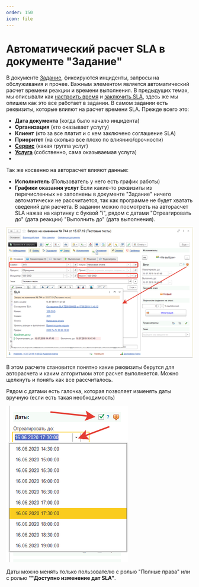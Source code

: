 ```yaml
---
order: 150
icon: file
---
```


# Автоматический расчет SLA в документе "Задание"

В документе [Задание](https://softonit.ru/FAQ/courses/?COURSE_ID=1&CHAPTER_ID=025), фиксируются инциденты, запросы на обслуживания и прочее. Важным элементом является автоматический расчет времени реакции и времени выполнения.
В предыдущих темах, мы описывали как [настроить время](https://softonit.ru/FAQ/courses/?COURSE_ID=1&LESSON_ID=564) и [заключить SLA](https://softonit.ru/FAQ/courses/?COURSE_ID=1&LESSON_ID=33), здесь же мы опишем как это все работает в задании.
В самом задании есть реквизиты, которые влияют на расчет времени SLA. Прежде всего это:  
* **Дата документа** (когда было начало инцидента)
* **Организация** (кто оказывает услугу)
* **Клиент** (кто за все платит и с кем заключено соглашение SLA)
* **Приоритет** (на сколько все плохо по влиянию/срочности)
* **[Сервис](https://softonit.ru/FAQ/courses/?COURSE_ID=1&LESSON_ID=34)** (какая группа услуг)
* **[Услуга](https://softonit.ru/FAQ/courses/?COURSE_ID=1&LESSON_ID=35)** (собственно, сама оказываемая услуга)
* 
Так же косвенно на авторасчет влияют данные:  
* **Исполнитель** (Пользователь у него есть график работы)
* **Графики оказания услуг** 
Если какие-то реквизиты из перечисленных не заполнены в документе "Задание" ничего автоматически не рассчитается, так как программе не будет хватать сведений для расчета.
В задании можно посмотреть на авторасчет SLA нажав на картинку с буквой "i", рядом с датами "Отреагировать до" (дата реакции) "Выполнить до" (дата выполнения).

![01_АвтоматическийРасчет](static/01_АвтоматическийРасчет.png)

В этом расчете становится понятно какие реквизиты берутся для авторасчета и каким алгоритмом этот расчет выполняется. Можно щелкнуть и понять как все рассчиталось.

Рядом с датами есть галочка, которая позволяет изменять даты вручную (если есть такая необходимость)

![02_АвтоматическийРасчет](static/02_АвтоматическийРасчет.png)

Даты можно менять только пользователю с ролью "Полные права" или с ролью "**"Доступно изменение дат SLA"**.